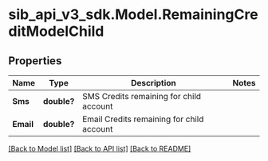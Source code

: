 # sib_api_v3_sdk.Model.RemainingCreditModelChild
## Properties

Name | Type | Description | Notes
------------ | ------------- | ------------- | -------------
**Sms** | **double?** | SMS Credits remaining for child account | 
**Email** | **double?** | Email Credits remaining for child account | 

[[Back to Model list]](../README.md#documentation-for-models) [[Back to API list]](../README.md#documentation-for-api-endpoints) [[Back to README]](../README.md)

